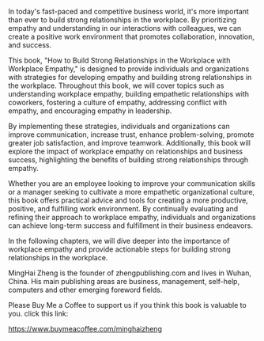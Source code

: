 
In today's fast-paced and competitive business world, it's more important than ever to build strong relationships in the workplace. By prioritizing empathy and understanding in our interactions with colleagues, we can create a positive work environment that promotes collaboration, innovation, and success.

This book, "How to Build Strong Relationships in the Workplace with Workplace Empathy," is designed to provide individuals and organizations with strategies for developing empathy and building strong relationships in the workplace. Throughout this book, we will cover topics such as understanding workplace empathy, building empathetic relationships with coworkers, fostering a culture of empathy, addressing conflict with empathy, and encouraging empathy in leadership.

By implementing these strategies, individuals and organizations can improve communication, increase trust, enhance problem-solving, promote greater job satisfaction, and improve teamwork. Additionally, this book will explore the impact of workplace empathy on relationships and business success, highlighting the benefits of building strong relationships through empathy.

Whether you are an employee looking to improve your communication skills or a manager seeking to cultivate a more empathetic organizational culture, this book offers practical advice and tools for creating a more productive, positive, and fulfilling work environment. By continually evaluating and refining their approach to workplace empathy, individuals and organizations can achieve long-term success and fulfillment in their business endeavors.

In the following chapters, we will dive deeper into the importance of workplace empathy and provide actionable steps for building strong relationships in the workplace.

MingHai Zheng is the founder of zhengpublishing.com and lives in Wuhan, China. His main publishing areas are business, management, self-help, computers and other emerging foreword fields.

Please Buy Me a Coffee to support us if you think this book is valuable to you. click this link:

https://www.buymeacoffee.com/minghaizheng
